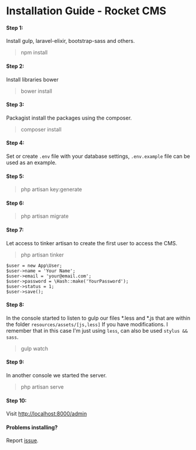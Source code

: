 
# Installation Guide - Rocket CMS

#### Step 1: 
Install gulp, laravel-elixir, bootstrap-sass and others.
> npm install

#### Step 2:
Install libraries bower
> bower install

#### Step 3:
Packagist install the packages using the composer.
> composer install

#### Step 4:
Set or create `.env` file with your database settings, `.env.example` file can be used as an example.

#### Step 5:
> php artisan key:generate

#### Step 6:
> php artisan migrate

#### Step 7:
Let access to tinker artisan to create the first user to access the CMS.

> php artisan tinker 

```shell
$user = new App\User;
$user->name = 'Your Name';
$user->email = 'your@email.com';
$user->password = \Hash::make('YourPassword');
$user->status = 1;
$user->save(); 
```

#### Step 8:
In the console started to listen to gulp our files *.less and *.js that are within the folder `resources/assets/[js,less]` If you have modifications. I remember that in this case I'm just using `less`, can also be used `stylus && sass`.
> gulp watch

#### Step 9:
In another console we started the server.
> php artisan serve

#### Step 10:
Visit <a href="http://localhost:8000/admin">http://localhost:8000/admin</a>


#### Problems installing?
Report [issue](https://github.com/odirleiborgert/rocket-cms/issues).